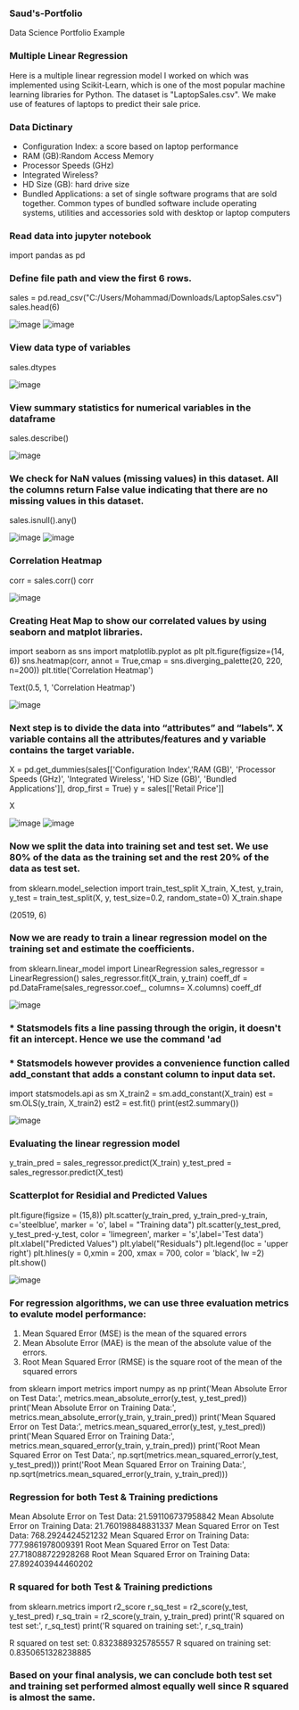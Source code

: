 ### Saud's-Portfolio
Data Science Portfolio Example

### Multiple Linear Regression
Here is a multiple linear regression model I worked on which was implemented using Scikit-Learn, which is one of the most popular
machine learning libraries for Python. The dataset is "LaptopSales.csv". We make use of features of laptops to
predict their sale price.

### Data Dictinary
* Configuration Index: a score based on laptop performance
* RAM (GB):Random Access Memory
* Processor Speeds (GHz)
* Integrated Wireless?
* HD Size (GB): hard drive size
* Bundled Applications: a set of single software programs that are sold together. Common types of bundled software include operating systems, utilities and accessories sold with desktop or laptop computers


### Read data into jupyter notebook
import pandas as pd

### Define file path and view the first 6 rows.
sales = pd.read_csv("C:/Users/Mohammad/Downloads/LaptopSales.csv")
sales.head(6)

![image](https://user-images.githubusercontent.com/63278449/206063384-24f2616a-fc5a-4a6a-8832-fe211bdf6e66.png)
![image](https://user-images.githubusercontent.com/63278449/206063419-373807d1-55f0-40b0-b4e4-5fc71c0fca82.png)


### View data type of variables
sales.dtypes

![image](https://user-images.githubusercontent.com/63278449/206063484-0124a981-ba52-4882-8883-9066e2c1daca.png)

### View summary statistics for numerical variables in the dataframe
sales.describe()

![image](https://user-images.githubusercontent.com/63278449/206057805-d2541d52-2785-4001-b5bd-01d78f1c4f6c.png)


### We check for NaN values (missing values) in this dataset. All the columns return False value indicating that there are no missing values in this dataset.

sales.isnull().any()

![image](https://user-images.githubusercontent.com/63278449/206063614-734772b7-f983-4659-ae61-453e3471ad64.png)
![image](https://user-images.githubusercontent.com/63278449/206063672-6bdfc93c-f9d4-44cd-ae29-53394d9c4f0c.png)


### Correlation Heatmap
corr = sales.corr()
corr

![image](https://user-images.githubusercontent.com/63278449/206058667-32ebb440-a4b9-44e7-a1d8-06d117c02b56.png)

### Creating Heat Map to show our correlated values by using seaborn and matplot libraries.
import seaborn as sns
import matplotlib.pyplot as plt
plt.figure(figsize=(14, 6))
sns.heatmap(corr, annot = True,cmap = sns.diverging_palette(20, 220, n=200))
plt.title('Correlation Heatmap')

Text(0.5, 1, 'Correlation Heatmap')

![image](https://user-images.githubusercontent.com/63278449/206059429-d4c901f0-1364-4faa-a9a6-71ab8aa41ff7.png)

### Next step is to divide the data into “attributes” and “labels”. X variable contains all the attributes/features and y variable contains the target variable.

X = pd.get_dummies(sales[['Configuration Index','RAM (GB)', 'Processor Speeds (GHz)', 'Integrated Wireless',
'HD Size (GB)', 'Bundled Applications']], drop_first = True)
y = sales[['Retail Price']]

X

![image](https://user-images.githubusercontent.com/63278449/206059786-61d5a9c0-7876-475e-95b6-ce2137dd6c6b.png)
![image](https://user-images.githubusercontent.com/63278449/206059828-2743efd2-1f83-4060-97c9-44d9637c72a6.png)

### Now we split the data into training set and test set. We use 80% of the data as the training set and the rest 20% of the data as test set.

from sklearn.model_selection import train_test_split
X_train, X_test, y_train, y_test = train_test_split(X, y, test_size=0.2, random_state=0)
X_train.shape

(20519, 6)

### Now we are ready to train a linear regression model on the training set and estimate the coefficients.
from sklearn.linear_model import LinearRegression
sales_regressor = LinearRegression()
sales_regressor.fit(X_train, y_train)
coeff_df = pd.DataFrame(sales_regressor.coef_, columns= X.columns)
coeff_df

![image](https://user-images.githubusercontent.com/63278449/206060168-c5de5a44-8eab-4b37-8be4-62d811d7c936.png)

### * Statsmodels fits a line passing through the origin, it doesn't fit an intercept. Hence we use the command 'ad
### * Statsmodels however provides a convenience function called add_constant that adds a constant column to input data set.
import statsmodels.api as sm
X_train2 = sm.add_constant(X_train)
est = sm.OLS(y_train, X_train2)
est2 = est.fit()
print(est2.summary())

![image](https://user-images.githubusercontent.com/63278449/206060459-faea549f-a720-4a4a-b8cd-d524ac90dbbf.png)


### Evaluating the linear regression model

y_train_pred = sales_regressor.predict(X_train)
y_test_pred = sales_regressor.predict(X_test)

### Scatterplot for Residial and Predicted Values
plt.figure(figsize = (15,8))
plt.scatter(y_train_pred, y_train_pred-y_train, c='steelblue', marker = 'o', label = "Training data")
plt.scatter(y_test_pred, y_test_pred-y_test, color = 'limegreen', marker = 's',label='Test data')
plt.xlabel("Predicted Values")
plt.ylabel("Residuals")
plt.legend(loc = 'upper right')
plt.hlines(y = 0,xmin = 200, xmax = 700, color = 'black', lw =2)
plt.show()

![image](https://user-images.githubusercontent.com/63278449/206060808-9d8c3b4a-ce76-461f-a1f1-6b2eba3f7523.png)


### For regression algorithms, we can use three evaluation metrics to evalute model performance:
1. Mean Squared Error (MSE) is the mean of the squared errors
2. Mean Absolute Error (MAE) is the mean of the absolute value of the errors.
3. Root Mean Squared Error (RMSE) is the square root of the mean of the squared errors

from sklearn import metrics
import numpy as np
print('Mean Absolute Error on Test Data:', metrics.mean_absolute_error(y_test, y_test_pred))
print('Mean Absolute Error on Training Data:', metrics.mean_absolute_error(y_train, y_train_pred))
print('Mean Squared Error on Test Data:', metrics.mean_squared_error(y_test, y_test_pred))
print('Mean Squared Error on Training Data:', metrics.mean_squared_error(y_train, y_train_pred))
print('Root Mean Squared Error on Test Data:', np.sqrt(metrics.mean_squared_error(y_test, y_test_pred)))
print('Root Mean Squared Error on Training Data:', np.sqrt(metrics.mean_squared_error(y_train, y_train_pred)))

### Regression for both Test & Training predictions
Mean Absolute Error on Test Data: 21.591106737958842
Mean Absolute Error on Training Data: 21.760198848831337
Mean Squared Error on Test Data: 768.2924424521232
Mean Squared Error on Training Data: 777.9861978009391
Root Mean Squared Error on Test Data: 27.718088722928268
Root Mean Squared Error on Training Data: 27.892403944460202

### R squared for both Test & Training predictions
from sklearn.metrics import r2_score
r_sq_test = r2_score(y_test, y_test_pred)
r_sq_train = r2_score(y_train, y_train_pred)
print('R squared on test set:', r_sq_test)
print('R squared on training set:', r_sq_train)

R squared on test set: 0.8323889325785557
R squared on training set: 0.8350651328238885

### Based on your final analysis, we can conclude both test set and training set performed almost equally well since R squared is almost the same.




